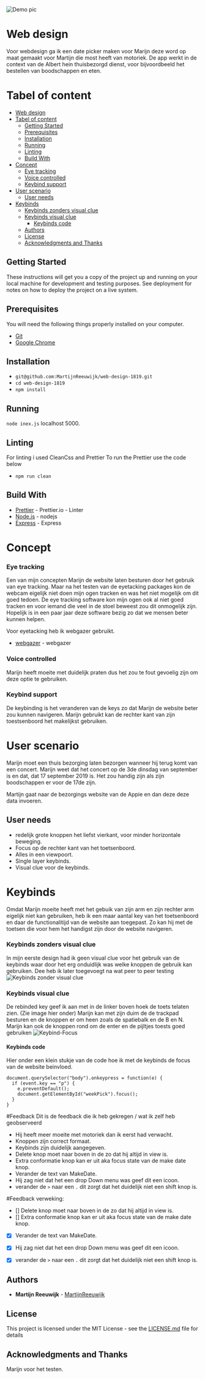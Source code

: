 
![Demo pic](https://github.com/MartijnReeuwijk/web-design-1819/blob/master/readmeassets/hero.png)

# Web design
Voor webdesign ga ik een date picker maken voor Marijn deze word op maat gemaakt voor Martijn die most heeft van motoriek.
De app werkt in de context van de Albert hein thuisbezorgd dienst, voor bijvoordbeeld het bestellen van boodschappen en eten.


# Tabel of content
- [Web design](#web-design)
- [Tabel of content](#tabel-of-content)
  * [Getting Started](#getting-started)
  * [Prerequisites](#prerequisites)
  * [Installation](#installation)
  * [Running](#running)
  * [Linting](#linting)
  * [Build With](#build-with)
- [Concept](#concept)
    + [Eye tracking](#eye-tracking)
    + [Voice controlled](#voice-controlled)
    + [Keybind support](#keybind-support)
- [User scenario](#user-scenario)
  * [User needs](#user-needs)
- [Keybinds](#keybinds)
    + [Keybinds zonders visual clue](#keybinds-zonders-visual-clue)
    + [Keybinds visual clue](#keybinds-visual-clue)
      - [Keybinds code](#keybinds-code)
  * [Authors](#authors)
  * [License](#license)
  * [Acknowledgments and Thanks](#acknowledgments-and-thanks)

## Getting Started

These instructions will get you a copy of the project up and running on your local machine for development and testing purposes. See deployment for notes on how to deploy the project on a live system.

## Prerequisites

You will need the following things properly installed on your computer.

- [Git](https://git-scm.com/)
- [Google Chrome](https://google.com/chrome/)

## Installation

- `git@github.com:MartijnReeuwijk/web-design-1819.git`
- `cd web-design-1819`
- `npm install`

## Running

`node inex.js`
localhost 5000.

## Linting

For linting i used CleanCss and Prettier
To run the Prettier use the code below

- `npm run clean`

## Build With

- [Prettier](https://prettier.io/docs/en/options.html) - Prettier.io - Linter
- [Node.js](https://nodejs.org/en/) - nodejs
- [Express](https://expressjs.com/) - Express

# Concept
### Eye tracking
Een van mijn concepten Marijn de website laten besturen door het gebruik van eye tracking.
Maar na het testen van de eyetacking packages kon de webcam eigelijk niet doen mijn ogen tracken en was het niet mogelijk om dit goed tedoen.
De eye tracking software kon mijn ogen ook al niet goed tracken en voor iemand die veel in de stoel beweest zou dit onmogelijk zijn. Hopelijk is in een paar jaar deze software bezig zo dat we mensen beter kunnen helpen.

Voor eyetacking heb ik webgazer gebruikt.
- [webgazer](https://webgazer.cs.brown.edu/) - webgazer

### Voice controlled
Marijn heeft moeite met duidelijk praten dus het zou te fout gevoelig zijn om deze optie te gebruiken.

### Keybind support
De keybinding is het veranderen van de keys zo dat Marijn de website beter zou kunnen navigeren.
Marijn gebruikt kan de rechter kant van zijn toestsenboord het makelijkst gebruiken.


# User scenario
Marijn moet een thuis bezorging laten bezorgen wanneer hij terug komt van een concert.
Marijn weet dat het concert op de 3de dinsdag van september is en dat, dat 17 september 2019 is.
Het zou handig zijn als zijn boodschappen er voor de 17de zijn.

Martijn gaat naar de bezorgings website van de Appie en dan deze deze data invoeren.

## User needs
- redelijk grote knoppen het liefst vierkant, voor minder horizontale beweging.
- Focus op de rechter kant van het toetsenboord.
- Alles in een viewpoort.
- Single layer keybinds.
- Visual clue voor de keybinds.


# Keybinds
Omdat Marijn moeite heeft met het gebuik van zijn arm en zijn rechter arm eigelijk niet kan gebruiken, heb ik een maar aantal key van het toetsenboord en daar de functionalitijd van de website aan toegepast. Zo kan hij met de toetsen die voor hem het handigst zijn door de website navigeren.

### Keybinds zonders visual clue
In mijn eerste design had ik geen visual clue voor het gebruik van de keybinds waar door het erg onduidlijk was welke knoppen de gebruik kan gebruiken. Dee heb ik later toegevoegt na wat peer to peer testing
![Keybinds zonder visual clue](https://github.com/MartijnReeuwijk/web-design-1819/blob/master/readmeassets/zonder.png)

### Keybinds visual clue
De rebinded key geef ik aan met in de linker boven hoek de toets telaten zien. (Zie image hier onder)
Marijn kan met zijn duim de de trackpad besturen en de knoppen er om heen zoals de spatiebalk en de B en N.
Marijn kan ook de knoppen rond om de enter en de pijltjes toests goed gebruiken
![Keybind-Focus](https://github.com/MartijnReeuwijk/web-design-1819/blob/master/readmeassets/keybindview.png)

#### Keybinds code
Hier onder een klein stukje van de code hoe ik met de keybinds de focus van de website beinvloed.
```
document.querySelector("body").onkeypress = function(e) {
  if (event.key == "p") {
    e.preventDefault();
    document.getElementById("weekPick").focus();
  }
}
```

#Feedback
Dit is de feedback die ik heb gekregen / wat ik zelf heb geobserveerd
- Hij heeft meer moeite met motoriek dan ik eerst had verwacht.
 - Knoppen zijn correct formaat.
 - Keybinds zijn duidelijk aangegeven.
 - Delete knop moet naar boven in de zo dat hij altijd in view is.
 - Extra conformatie knop kan er uit aka focus state van de make date knop.
 - Verander de text van MakeDate.
 - Hij zag niet dat het een drop Down menu was geef dit een icoon.
 - verander de ``>`` naar een ``.`` dit zorgt dat het duidelijk niet een shift knop is.

#Feedback verweking:
  - [] Delete knop moet naar boven in de zo dat hij altijd in view is.
  - [] Extra conformatie knop kan er uit aka focus state van de make date knop.
  - [x] Verander de text van MakeDate.
  - [x] Hij zag niet dat het een drop Down menu was geef dit een icoon.
  - [x] verander de ``>`` naar een ``.`` dit zorgt dat het duidelijk niet een shift knop is.


## Authors

- **Martijn Reeuwijk** - [MartijnReeuwijk](https://github.com/MartijnReeuwijk)

## License

This project is licensed under the MIT License - see the [LICENSE.md](LICENSE.md) file for details

## Acknowledgments and Thanks
Marijn voor het testen.
